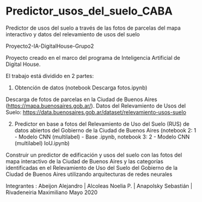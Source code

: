# Predictor_usos_del_suelo_CABA
Predictor de usos del suelo a través de las fotos de parcelas del mapa interactivo y datos del relevamiento de usos del suelo

Proyecto2-IA-DigitalHouse-Grupo2

Proyecto creado en el marco del programa de Inteligencia Artificial de Digital House.

El trabajo está dividido en 2 partes:

1. Obtención de datos (notebook Descarga fotos.ipynb)

Descarga de fotos de parcelas en la Ciudad de Buenos Aires (https://mapa.buenosaires.gob.ar/). Datos del Relevamiento de Usos del Suelo: https://data.buenosaires.gob.ar/dataset/relevamiento-usos-suelo

2. Predictor en base a fotos del Relevamiento de Uso del Suelo (RUS) de datos abiertos del Gobierno de la Ciudad de Buenos Aires (notebook 2: 1 - Modelo CNN (multilabel) - Base .ipynb, notebook 3: 2 - Modelo CNN (multilabel) IoU.ipynb)

Construir un predictor de edificación y usos del suelo con las fotos del mapa interactivo de la Ciudad de Buenos Aires y las categorías identificadas en el Relevamiento de Uso del Suelo del Gobierno de la Ciudad de Buenos Aires utilizando arquitecturas de redes neurales


Integrantes : Abeijon Alejandro | Alcoleas Noelia P. | Anapolsky Sebastián | Rivadeneiria Maximiliano
Mayo 2020
